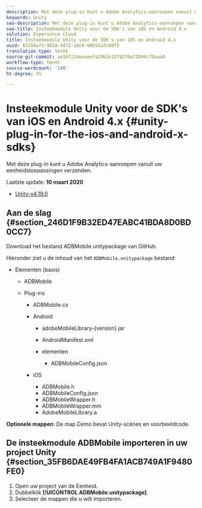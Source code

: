 ```yaml
---
description: Met deze plug-in kunt u Adobe Analytics-aanroepen vanuit uw eenheidstoepassingen verzenden.
keywords: Unity
seo-description: Met deze plug-in kunt u Adobe Analytics-aanroepen vanuit uw eenheidstoepassingen verzenden.
seo-title: Insteekmodule Unity voor de SDK's van iOS en Android 4.x
solution: Experience Cloud
title: Insteekmodule Unity voor de SDK's van iOS en Android 4.x
uuid: 83289a73-982d-4472-a8c8-00b562dc80f5
translation-type: tm+mt
source-git-commit: ae16f224eeaeefa29b2e1479270a72694c79aaa0
workflow-type: tm+mt
source-wordcount: '140'
ht-degree: 3%

---
```



# Insteekmodule Unity voor de SDK&#39;s van iOS en Android 4.x {#unity-plug-in-for-the-ios-and-android-x-sdks}

Met deze plug-in kunt u Adobe Analytics-aanroepen vanuit uw eenheidstoepassingen verzenden.

Laatste update: **10 maart 2020**
* [Unity-v4.19.0](https://github.com/Adobe-Marketing-Cloud/mobile-services/releases/tag/v4.19.0-Unity)

## Aan de slag {#section_246D1F9B32ED47EABC41BDA8D0BD0CC7}

Download het bestand ADBMobile.unitypackage van GitHub.

Hieronder ziet u de inhoud van het `ADBMobile.unitypackage` bestand:

* Elementen (basis)

   * ADBMobile

   * Plug-ins

      * ADBMobile.cs
      * Android

         * adobeMobileLibrary-{version}.jar
         * AndroidManifest.xml
         * elementen

            * ADBMobileConfig.json
      * iOS

         * ADBMobile.h
         * ADBMobileConfig.json
         * ADBMobileWrapper.h
         * ADBMobileWrapper.mm
         * AdobeMobileLibrary.a


**Optionele mappen**: De map *Demo* bevat Unity-scènes en voorbeeldcode.

## De insteekmodule ADBMobile importeren in uw project Unity {#section_35FB6DAE49FB4FA1ACB749A1F9480FE0}

1. Open uw project van de Eenheid.
1. Dubbelklik **[!UICONTROL ADBMobile.unitypackage]**.
1. Selecteer de mappen die u wilt importeren.
